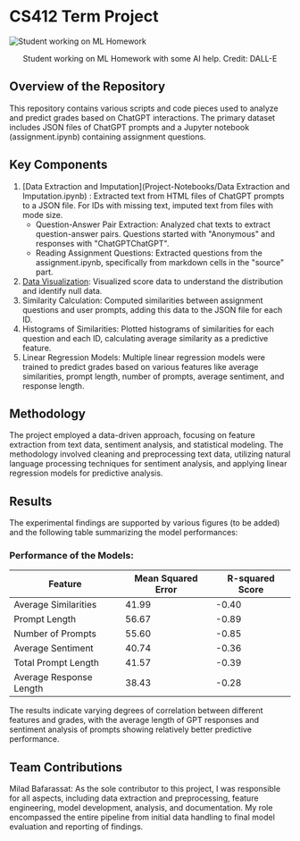 # CS412 Term Project

![Student working on ML Homework](https://github.com/Miladbaf/CS412_Term_Project/blob/main/Project-Notebooks/DALL%C2%B7E%202024-01-17.png?raw=true)
<p align="center">Student working on ML Homework with some AI help. Credit: DALL-E</p>


## **Overview of the Repository**

This repository contains various scripts and code pieces used to analyze and predict grades based on ChatGPT interactions. The primary dataset includes JSON files of ChatGPT prompts and a Jupyter notebook (assignment.ipynb) containing assignment questions.

## **Key Components**

1. [Data Extraction and Imputation](Project-Notebooks/Data Extraction and Imputation.ipynb)
: Extracted text from HTML files of ChatGPT prompts to a JSON file. For IDs with missing text, imputed text from files with mode size.
   + Question-Answer Pair Extraction: Analyzed chat texts to extract question-answer pairs. Questions started with "Anonymous" and responses with "ChatGPTChatGPT".
   + Reading Assignment Questions: Extracted questions from the assignment.ipynb, specifically from markdown cells in the "source" part.  
2. [Data Visualization](Project_Notebook.ipynb##Data-Visualization): Visualized score data to understand the distribution and identify null data.  
3. Similarity Calculation: Computed similarities between assignment questions and user prompts, adding this data to the JSON file for each ID.  
4. Histograms of Similarities: Plotted histograms of similarities for each question and each ID, calculating average similarity as a predictive feature.  
5. Linear Regression Models: Multiple linear regression models were trained to predict grades based on various features like average similarities, prompt length, number of prompts, average sentiment, and response length.


## **Methodology**

The project employed a data-driven approach, focusing on feature extraction from text data, sentiment analysis, and statistical modeling. The methodology involved cleaning and preprocessing text data, utilizing natural language processing techniques for sentiment analysis, and applying linear regression models for predictive analysis.

## **Results**

The experimental findings are supported by various figures (to be added) and the following table summarizing the model performances:

### **Performance of the Models:**


| Feature                   | Mean Squared Error | R-squared Score |
|---------------------------|--------------------|-----------------|
| Average Similarities      | 41.99              | -0.40           |
| Prompt Length             | 56.67              | -0.89           |
| Number of Prompts         | 55.60              | -0.85           |
| Average Sentiment         | 40.74              | -0.36           |
| Total Prompt Length       | 41.57              | -0.39           |
| Average Response Length   | 38.43              | -0.28           |



The results indicate varying degrees of correlation between different features and grades, with the average length of GPT responses and sentiment analysis of prompts showing relatively better predictive performance.

## **Team Contributions**

Milad Bafarassat: As the sole contributor to this project, I was responsible for all aspects, including data extraction and preprocessing, feature engineering, model development, analysis, and documentation. My role encompassed the entire pipeline from initial data handling to final model evaluation and reporting of findings.

